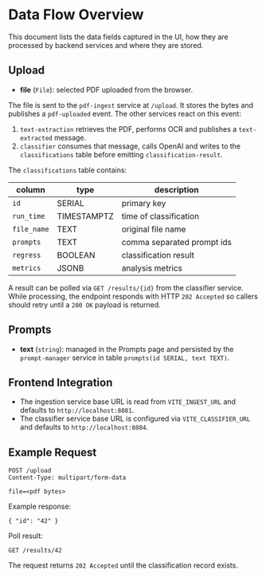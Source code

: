 # Data Flow Overview

This document lists the data fields captured in the UI, how they are
processed by backend services and where they are stored.

## Upload
- **file** (`File`): selected PDF uploaded from the browser.

The file is sent to the `pdf-ingest` service at `/upload`. It stores the bytes
and publishes a `pdf-uploaded` event. The other services react on this event:

1. `text-extraction` retrieves the PDF, performs OCR and publishes a
   `text-extracted` message.
2. `classifier` consumes that message, calls OpenAI and writes to the
   `classifications` table before emitting `classification-result`.

The `classifications` table contains:

| column       | type      | description                     |
|--------------|-----------|---------------------------------|
| `id`         | SERIAL    | primary key                     |
| `run_time`   | TIMESTAMPTZ | time of classification        |
| `file_name`  | TEXT      | original file name              |
| `prompts`    | TEXT      | comma separated prompt ids      |
| `regress`    | BOOLEAN   | classification result           |
| `metrics`    | JSONB     | analysis metrics                |

A result can be polled via `GET /results/{id}` from the classifier service.
While processing, the endpoint responds with HTTP `202 Accepted` so callers
should retry until a `200 OK` payload is returned.

## Prompts
- **text** (`string`): managed in the Prompts page and persisted by the
  `prompt-manager` service in table `prompts(id SERIAL, text TEXT)`.

## Frontend Integration
- The ingestion service base URL is read from `VITE_INGEST_URL` and defaults to
  `http://localhost:8081`.
- The classifier service base URL is configured via `VITE_CLASSIFIER_URL` and
  defaults to `http://localhost:8084`.

## Example Request
```
POST /upload
Content-Type: multipart/form-data

file=<pdf bytes>
```

Example response:
```
{ "id": "42" }
```

Poll result:
```
GET /results/42
```
The request returns `202 Accepted` until the classification record exists.
